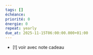 ```yaml
---
tags: []
échéance: 
priorité: 0
énergie: 0
repeat: yearly
due_at: 2025-11-15T06:00:00.000+01:00
---
```

- [!] voir avec note cadeau